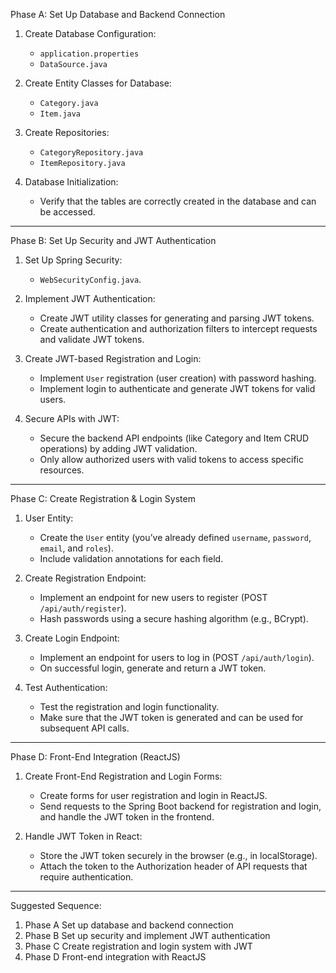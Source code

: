  Phase A: Set Up Database and Backend Connection
1. Create Database Configuration: 
   - `application.properties`  
   - `DataSource.java`
   
2. Create Entity Classes for Database:
   - `Category.java`  
   - `Item.java`  
   
3. Create Repositories:
   - `CategoryRepository.java`
   - `ItemRepository.java`  

4. Database Initialization:
   - Verify that the tables are correctly created in the database and can be accessed.

---

 Phase B: Set Up Security and JWT Authentication
1. Set Up Spring Security:
   - `WebSecurityConfig.java`.

2. Implement JWT Authentication:
   - Create JWT utility classes for generating and parsing JWT tokens.
   - Create authentication and authorization filters to intercept requests and validate JWT tokens.

3. Create JWT-based Registration and Login:
   - Implement `User` registration (user creation) with password hashing.
   - Implement login to authenticate and generate JWT tokens for valid users.

4. Secure APIs with JWT:
   - Secure the backend API endpoints (like Category and Item CRUD operations) by adding JWT validation.
   - Only allow authorized users with valid tokens to access specific resources.

---

 Phase C: Create Registration & Login System
1. User Entity:
   - Create the `User` entity (you’ve already defined `username`, `password`, `email`, and `roles`).
   - Include validation annotations for each field.

2. Create Registration Endpoint:
   - Implement an endpoint for new users to register (POST `/api/auth/register`).
   - Hash passwords using a secure hashing algorithm (e.g., BCrypt).

3. Create Login Endpoint:
   - Implement an endpoint for users to log in (POST `/api/auth/login`).
   - On successful login, generate and return a JWT token.
   
4. Test Authentication:
   - Test the registration and login functionality.
   - Make sure that the JWT token is generated and can be used for subsequent API calls.

---

 Phase D: Front-End Integration (ReactJS)
1. Create Front-End Registration and Login Forms:
   - Create forms for user registration and login in ReactJS.
   - Send requests to the Spring Boot backend for registration and login, and handle the JWT token in the frontend.

2. Handle JWT Token in React:
   - Store the JWT token securely in the browser (e.g., in localStorage).
   - Attach the token to the Authorization header of API requests that require authentication.

---

Suggested Sequence:
1. Phase A Set up database and backend connection
2. Phase B Set up security and implement JWT authentication
3. Phase C Create registration and login system with JWT
4. Phase D Front-end integration with ReactJS